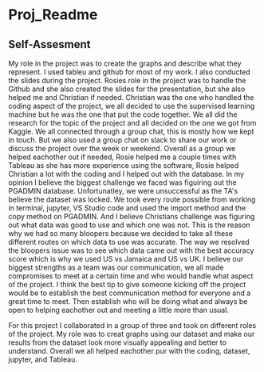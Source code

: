 # Proj_Readme

## Self-Assesment
My role in the project was to create the graphs and describe what they represent. I used tableu and github for most of my work. I also conducted the slides during the project. Rosies role in the project was to handle the Github and she also created the slides for the presentation, but she also helped me and Christian if needed. Christian was the one who handled the coding aspect of the project, we all decided to use the supervised learning machine but he was the one that put the code together. We all did the research for the topic of the project and all decided on the one we got from Kaggle.
We all connected through a group chat, this is mostly how we kept in touch. But we also used a group chat on slack to share our work or discuss the project over the week or weekend.
Overall as a group we helped eachother out if needed, Rosie helped me a couple times with Tableau as she has more experience using the software, Rosie helped Christian a lot with the coding and I helped out with the database. In my opinion I believe the biggest challenge we faced was figuiring out the PGADMIN database. Unfortunatley, we were unsuccessful as the TA's believe the dataset was locked. We took every route possible from working in terminal, jupyter, VS Studio code and used the import method and the copy method on PGADMIN. And I believe Christians challenge was figuring out what data was good to use and which one was not. This is the reason why we had so many bloopers because we decided to take all these different routes on which data to use was accurate. The way we resolved the bloopers issue was to see which data came out with the best accuracy score which is why we used US vs Jamaica and US vs UK.
I believe our biggest strengths as a team was our communication, we all made compromises to meet at a certain time and who would handle what aspect of the project. I think the best tip to give someone kicking off the project would be to establish the best communication method for everyone and a great time to meet. Then establish who will be doing what and always be open to helping eachother out and meeting a little more than usual.

For this project I collaborated in a group of three and took on different roles of the project. My role was to creat graphs using our dataset and make our results from the dataset look more visually appealing and better to understand. Overall we all helped eachother pur with the coding, dataset, jupyter, and Tableau. 


